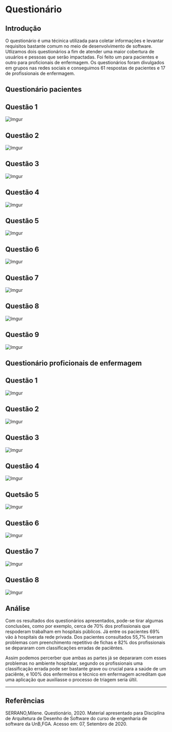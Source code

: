 # Questionário

## Introdução

O questionário é uma técinica utilizada para coletar informações e levantar requisitos bastante comum no meio de desenvolvimento de software. Utlizamos dois questionários a fim de atender uma maior cobertura de usuários e pessoas que serão impactadas. Foi feito um para pacientes e outro para proficionais de enfermagem. Os questionários foram divulgados em grupos nas redes sociais e conseguimos 61 respostas de pacientes e 17 de profissionais de enfermagem.

## Questionário pacientes

## Questão 1

![Imgur](https://imgur.com/Nfm9hFa.jpg)

## Questão 2

![Imgur](https://imgur.com/nY4vstL.jpg)

## Questão 3

![Imgur](https://imgur.com/iPNvjKk.jpg)

## Questão 4

![Imgur](https://imgur.com/aOeWKKc.jpg)

## Questão 5

![Imgur](https://imgur.com/zX1KFWT.jpg)

## Questão 6

![Imgur](https://imgur.com/XRTK8FK.jpg)

## Questão 7

![Imgur](https://imgur.com/VeQTbHL.jpg)

## Questão 8

![Imgur](https://imgur.com/nEGxzK5.jpg)

## Questão 9

![Imgur](https://imgur.com/7AkUTxI.jpg)


## Questionário proficionais de enfermagem

## Questão 1

![Imgur](https://imgur.com/pbgLgEQ.jpg)

## Questão 2

![Imgur](https://imgur.com/QeIOxIy.jpg)

## Questão 3

![Imgur](https://imgur.com/jair6dO.jpg)

## Questão 4

![Imgur](https://imgur.com/jr1vUsA.jpg)

## Quetsão 5

![Imgur](https://imgur.com/ml1rJAB.jpg)

## Questão 6

![Imgur](https://imgur.com/T9O1il2.jpg)

## Questão 7

![Imgur](https://imgur.com/JklCV5w.jpg)

## Questão 8

![Imgur](https://imgur.com/ag2trBK.jpg)

## Análise 

Com os resultados dos questionários apresentados, pode-se tirar algumas conclusões, como por exemplo, cerca de 70% dos profissionais que respoderam trabalham em hospitais públicos. Já entre os pacientes 69% vão à hospitais da rede privada.  Dos pacientes consultados 55,7% tiveram problemas com preenchimento repetitivo de fichas e 82% dos profissionais se depararam com classificações erradas de paciêntes. 

Assim podemos percerber que ambas as partes já se depararam com esses problemas no ambiente hospitalar, segundo os profissionais uma classificação errada pode ser bastante grave ou crucial para a saúde de um paciênte, e 100% dos enfermeiros e técnico em enfermagem acreditam que uma aplicação que auxiliasse o processo de triagem seria últil.


---

## Referências

SERRANO,Milene. Questionário, 2020. Material apresentado para Disciplina de Arquitetura de Desenho de Software do curso de engenharia de software da UnB,FGA. Acesso em: 07, Setembro de 2020.



